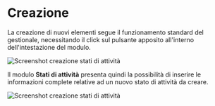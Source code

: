 # Creazione

La creazione di nuovi elementi segue il funzionamento standard del gestionale, necessitando il click sul pulsante apposito all'interno dell'intestazione del modulo.

![Screenshot creazione stati di attività](../../../.gitbook/assets/AggiuntaStatiDiAttività.PNG)

Il modulo **Stati di attività** presenta quindi la possibilità di inserire le informazioni complete relative ad un nuovo stato di attività da creare.

![Screenshot creazione stati di attività](../../../.gitbook/assets/AggiungereStatiDiAttività.PNG)
